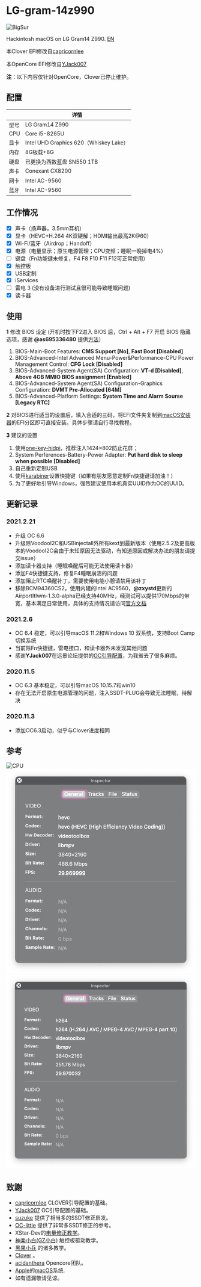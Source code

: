 # LG-gram-14z990

![BigSur](PIC/BigSur.png)

Hackintosh macOS on LG Gram14 Z990. [EN](README-EN.md)

本Clover EFI修改自[capricornlee](https://github.com/capricornlee/LG-Gram13-Z990) 

本OpenCore EFI修改自[YJack007](http://bbs.pcbeta.com/viewthread-1876088-1-1.html) 

**注**：以下内容仅针对OpenCore，Clover已停止维护。

## 配置

|      | 详情   |
| ---- | -----------------------------------------|
| 型号 | LG Gram14 Z990|
| CPU  | Core i5-8265U|
| 显卡 | Intel UHD Graphics 620（Whiskey Lake）|
| 内存 | 8G板载+8G|
| 硬盘 | 已更换为西数蓝盘 SN550 1TB|
| 声卡 | Conexant CX8200|
| 网卡 | Intel AC-9560|
| 蓝牙 | Intel AC-9560|

## 工作情况
- [x] 声卡（扬声器，3.5mm耳机）
- [x] 显卡（HEVC+H.264 4K双硬解；HDMI输出最高2K@60）
- [x] Wi-Fi/蓝牙（Airdrop；Handoff）
- [x] 电源（电量显示；原生电源管理；CPU变频；睡眠一晚掉电4%）
- [ ] 键盘（Fn功能键未修复，F4 F8 F10 F11 F12可正常使用）
- [x] 触控板
- [x] USB定制
- [x] iServices
- [ ] 雷电 3 (没有设备进行测试且很可能导致睡眠问题)
- [x] 读卡器

## 使用

**1** 修改 BIOS 设定 (开机时按下F2进入 BIOS 后，Ctrl + Alt + F7 开启 BIOS 隐藏选项，感谢 **@as695336480** 提供[方法](https://github.com/capricornlee/LG-Gram13-Z990/issues/7#issue-624133249)）
1. BIOS-Main-Boot Features: **CMS Support [No]**, **Fast Boot [Disabled]** 
2. BIOS-Advanced-Intel Advanced Menu-Power&Performance-CPU Power Management Control: **CFG Lock [Disabled]** 
3. BIOS-Advanced-System Agent(SA) Configuration: **VT-d [Disabled]**,  **Above 4GB MMIO BIOS assignment [Enabled]** 
4. BIOS-Advanced-System Agent(SA) Configuration-Graphics Configuration: **DVMT Pre-Allocated [64M]**
5. BIOS-Advanced-Platform Settings: **System Time and Alarm Sourse [Legacy RTC]**
 
**2** 对BIOS进行适当的设置后，填入合适的三码，将EFI文件夹复制到[macOS安装器](https://support.apple.com/zh-cn/HT201372)的EFI分区即可直接安装。具体步骤请自行寻找教程。

**3** 建议的设置
1. 使用[one-key-hidpi](https://github.com/xzhih/one-key-hidpi)，推荐注入1424×802防止花屏；
2. System Perferences-Battery-Power Adapter: **Put hard disk to sleep when possible [Disabled]**
3. 自己重新定制USB
4. 使用[karabiner](https://karabiner-elements.pqrs.org)设置快捷键（如果有朋友愿意定制Fn快捷键请加油！）
5. 为了更好地引导Windows，强烈建议使用本机真实UUID作为OC的UUID。

## 更新记录

### 2021.2.21

* 升级 OC 6.6
* 升级除VoodooI2C和USBinjectall外所有kext到最新版本（使用2.5.2及更高版本的VoodooI2C会由于未知原因无法驱动，有知道原因或解决办法的朋友请提交issue）
* 添加读卡器支持（睡眠唤醒后可能无法使用读卡器）
* 添加F4快捷键支持，修复F4睡眠崩溃的问题
* 添加阻止RTC唤醒补丁，需要使用电能小憩请禁用该补丁
* 移除BCM94360CS2，使用内建的Intel AC9560，**@zxystd**更新的AirportItlwm-1.3.0-alpha已经支持40MHz，经测试可以提供170Mbps的带宽，基本满足日常使用，具体的支持情况请访问[官方文档](https://openintelwireless.github.io)

### 2021.2.6

* OC 6.4 稳定，可以引导macOS 11.2和Windows 10 双系统，支持Boot Camp切换系统
* 当前除Fn快捷键，雷电接口，和读卡器外未发现其他问题
* 感谢**YJack007**在远景论坛提供的[OC引导配置](http://bbs.pcbeta.com/viewthread-1876088-1-1.html)，为我省去了很多麻烦。

### 2020.11.5
* OC 6.3 基本稳定，可以引导macOS 10.15.7和win10
* 存在无法开启原生电源管理的问题，注入SSDT-PLUG会导致无法睡眠，待解决

### 2020.11.3
* 添加OC6.3启动，似乎与Clover进度相同

## 参考

![CPU](PIC/cpu.png)
![GPU HEVC硬解](PIC/HEVC.png)
![GPU H.264硬解](PIC/h.264.png)

## 致謝

+ [capricornlee](https://github.com/capricornlee/LG-Gram13-Z990) CLOVER引导配置的基础。
+ [YJack007](http://bbs.pcbeta.com/viewthread-1876088-1-1.html) OC引导配置的基础。
+ [suzuke](https://github.com/suzuke/LG-Gram-13z980-Opencore) 提供了相当多的SSDT修正启发。
+ [OC-little](https://github.com/daliansky/OC-little) 提供了非常多SSDT修正的参考。
+ XStar-Dev的[电量修正教学](https://xstar-dev.github.io/hackintosh_advanced/Guide_For_Battery_Hotpatch.html)。
+ [神楽小白(GZ小白)](https://blog.gzxiaobai.cn/) 触控板驱动教学。
+ [黑果小兵](https://blog.gzxiaobai.cn/) 的诸多教学。
+ [Clover](https://sourceforge.net/projects/cloverefiboot/) 。
+ [acidanthera](https://github.com/acidanthera) Opencore团队。
+ [Apple](https://www.apple.com)的[macOS](https://www.apple.com.cn/macos/)系统.
+ 如有遗漏敬请见谅。
